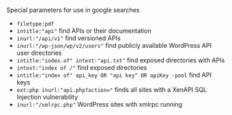 Special parameters for use in google searches

- `filetype:pdf`
- `intitle:"api"` find APIs or their documentation
- `inurl:"/api/v1"` find versioned APIs
- `inurl:"/wp-json/wp/v2/users"` find publicly available WordPress API user directories
- `intitle:"index.of" intext:"api.txt"` find exposed directories with APIs
- `intext:"index of /"` find exposed directories
- `intitle:"index of" api_key OR "api key" OR apiKey -pool` find API keys
- `ext:php inurl:"api.php?action="` finds all sites with a XenAPI SQL Injection vulnerability
- `inurl:"/xmlrpc.php"` WordPress sites with xmlrpc running